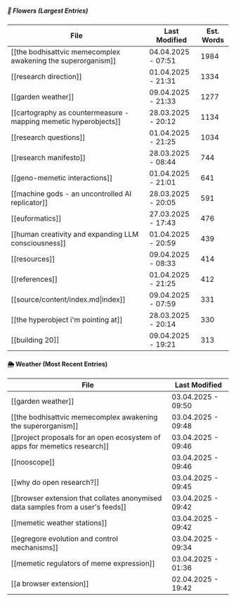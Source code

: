 ##### 🌺 Flowers (Largest Entries)
<!-- QueryToSerialize: TABLE dateformat(file.mtime, "dd.MM.yyyy - HH:mm") AS "Last Modified", round(file.size / 5) AS "Est. Words" FROM "source/content" WHERE file.size > 0 AND draft != true SORT file.size DESC LIMIT 15 -->
<!-- SerializedQuery: TABLE dateformat(file.mtime, "dd.MM.yyyy - HH:mm") AS "Last Modified", round(file.size / 5) AS "Est. Words" FROM "source/content" WHERE file.size > 0 AND draft != true SORT file.size DESC LIMIT 15 -->

| File                                                             | Last Modified      | Est. Words |
| ---------------------------------------------------------------- | ------------------ | ---------- |
| [[the bodhisattvic memecomplex awakening the superorganism]]     | 04.04.2025 - 07:51 | 1984       |
| [[research direction]]                                           | 01.04.2025 - 21:31 | 1334       |
| [[garden weather]]                                               | 09.04.2025 - 21:33 | 1277       |
| [[cartography as countermeasure - mapping memetic hyperobjects]] | 28.03.2025 - 20:12 | 1134       |
| [[research questions]]                                           | 01.04.2025 - 21:25 | 1034       |
| [[research manifesto]]                                           | 28.03.2025 - 08:44 | 744        |
| [[geno-memetic interactions]]                                    | 01.04.2025 - 21:01 | 641        |
| [[machine gods - an uncontrolled AI replicator]]                 | 28.03.2025 - 20:05 | 591        |
| [[euformatics]]                                                  | 27.03.2025 - 17:43 | 476        |
| [[human creativity and expanding LLM consciousness]]             | 01.04.2025 - 20:59 | 439        |
| [[resources]]                                                    | 09.04.2025 - 08:33 | 414        |
| [[references]]                                                   | 01.04.2025 - 21:25 | 412        |
| [[source/content/index.md\|index]]                               | 09.04.2025 - 07:59 | 331        |
| [[the hyperobject i'm pointing at]]                              | 28.03.2025 - 20:14 | 330        |
| [[building 20]]                                                  | 09.04.2025 - 19:21 | 313        |
<!-- SerializedQuery END -->

#### 🌦️ Weather (Most Recent Entries)
<!-- QueryToSerialize: TABLE dateformat(file.mtime, "dd.MM.yyyy - HH:mm") AS "Last Modified" 
FROM "source/content" 
WHERE draft != true 
SORT file.mtime DESC 
LIMIT 10 -->
<!-- SerializedQuery: TABLE dateformat(file.mtime, "dd.MM.yyyy - HH:mm") AS "Last Modified" FROM "source/content" SORT file.mtime DESC LIMIT 10 -->

| File                                                                                                                                                                           | Last Modified      |
| ------------------------------------------------------------------------------------------------------------------------------------------------------------------------------ | ------------------ |
| [[garden weather]]                                                                                                                           | 03.04.2025 - 09:50 |
| [[the bodhisattvic memecomplex awakening the superorganism]]                                       | 03.04.2025 - 09:48 |
| [[project proposals for an open ecosystem of apps for memetics research]]             | 03.04.2025 - 09:46 |
| [[nooscope]]                                                                                                                                       | 03.04.2025 - 09:46 |
| [[why do open research?]]                                                                                                             | 03.04.2025 - 09:45 |
| [[browser extension that collates anonymised data samples from a user's feeds]] | 03.04.2025 - 09:42 |
| [[memetic weather stations]]                                                                                                       | 03.04.2025 - 09:42 |
| [[egregore evolution and control mechanisms]]                                                                     | 03.04.2025 - 09:34 |
| [[memetic regulators of meme expression]]                                                                             | 03.04.2025 - 01:36 |
| [[a browser extension]]                                                                                                                 | 02.04.2025 - 19:42 |
<!-- SerializedQuery END -->